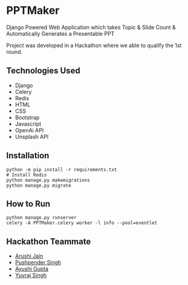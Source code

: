 # PPTMaker
Django Powered Web Application which takes Topic &amp; Slide Count &amp; Automatically Generates a Presentable PPT

Project was developed in a Hackathon where we able to qualify the 1st round.

## Technologies Used
- Django
- Celery
- Redis
- HTML
- CSS
- Bootstrap
- Javascript
- OpenAi API
- Unsplash API

## Installation
```
python -m pip install -r requirements.txt
# Install Redis
python manage.py makemigrations
python manage.py migrate
```

## How to Run
```
python manage.py runserver 
celery -A PPTMaker.celery worker -l info --pool=eventlet
```

## Hackathon Teammate
- [Arushi Jain ](https://github.com/arushi167)
- [Pushpender Singh](https://github.com/pushpenderindia)
- [Ayushi Gupta](https://github.com/)
- [Yuvraj Singh](https://github.com/Yuvraj0208)

